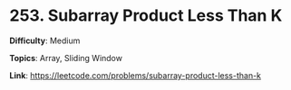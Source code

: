 # 253. Subarray Product Less Than K

**Difficulty**: Medium

**Topics**: Array, Sliding Window

**Link**: https://leetcode.com/problems/subarray-product-less-than-k
